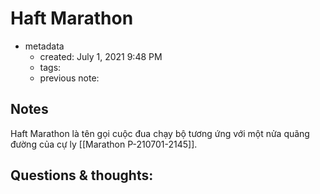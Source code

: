 # Haft Marathon

- metadata
	- created: July 1, 2021 9:48 PM
	- tags:
	- previous note:

## Notes
Haft Marathon là tên gọi cuộc đua chạy bộ tương ứng với một nửa quãng đường của cự ly [[Marathon P-210701-2145]].
## Questions & thoughts:

